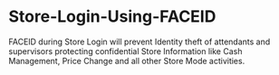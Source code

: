 # Store-Login-Using-FACEID
FACEID during Store Login will prevent Identity theft of attendants and supervisors protecting confidential Store Information like Cash Management, Price Change and all other Store Mode activities.
